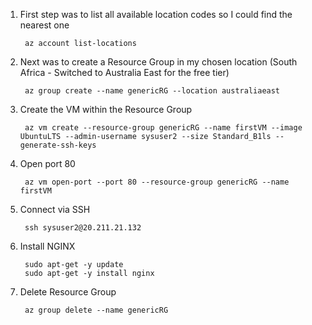 1. First step was to list all available location codes so I could find the nearest one

        az account list-locations
2. Next was to create a Resource Group in my chosen location (South Africa - Switched to Australia East for the free tier)

        az group create --name genericRG --location australiaeast
3. Create the VM within the Resource Group

        az vm create --resource-group genericRG --name firstVM --image UbuntuLTS --admin-username sysuser2 --size Standard_B1ls --generate-ssh-keys
4. Open port 80

        az vm open-port --port 80 --resource-group genericRG --name firstVM
5. Connect via SSH

        ssh sysuser2@20.211.21.132
6. Install NGINX

        sudo apt-get -y update
        sudo apt-get -y install nginx
7. Delete Resource Group

        az group delete --name genericRG
